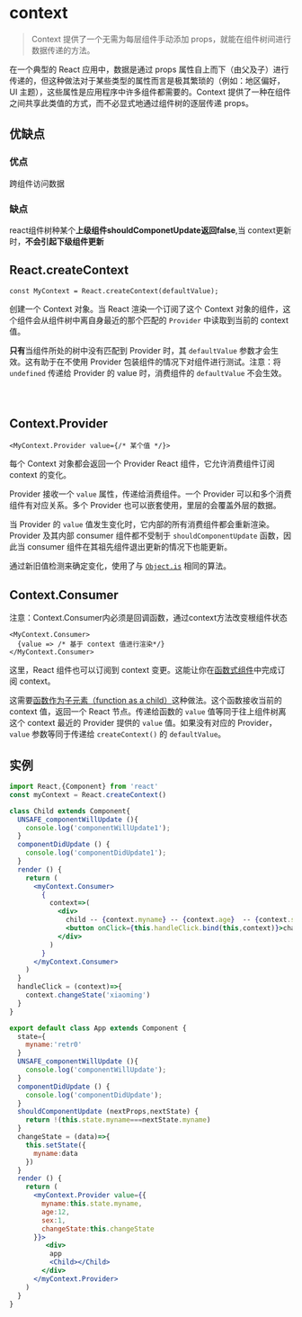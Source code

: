 # context

> Context 提供了一个无需为每层组件手动添加 props，就能在组件树间进行数据传递的方法。

在一个典型的 React 应用中，数据是通过 props 属性自上而下（由父及子）进行传递的，但这种做法对于某些类型的属性而言是极其繁琐的（例如：地区偏好，UI 主题），这些属性是应用程序中许多组件都需要的。Context 提供了一种在组件之间共享此类值的方式，而不必显式地通过组件树的逐层传递 props。

## 优缺点

###  优点

跨组件访问数据

###  缺点

react组件树种某个**上级组件shouldComponetUpdate返回false**,当 context更新时，**不会引起下级组件更新**



## React.createContext

```
const MyContext = React.createContext(defaultValue);
```

创建一个 Context 对象。当 React 渲染一个订阅了这个 Context 对象的组件，这个组件会从组件树中离自身最近的那个匹配的 `Provider` 中读取到当前的 context 值。

**只有**当组件所处的树中没有匹配到 Provider 时，其 `defaultValue` 参数才会生效。这有助于在不使用 Provider 包装组件的情况下对组件进行测试。注意：将 `undefined` 传递给 Provider 的 value 时，消费组件的 `defaultValue` 不会生效。

### ` `

## Context.Provider

```
<MyContext.Provider value={/* 某个值 */}>
```

每个 Context 对象都会返回一个 Provider React 组件，它允许消费组件订阅 context 的变化。

Provider 接收一个 `value` 属性，传递给消费组件。一个 Provider 可以和多个消费组件有对应关系。多个 Provider 也可以嵌套使用，里层的会覆盖外层的数据。

当 Provider 的 `value` 值发生变化时，它内部的所有消费组件都会重新渲染。Provider 及其内部 consumer 组件都不受制于 `shouldComponentUpdate` 函数，因此当 consumer 组件在其祖先组件退出更新的情况下也能更新。

通过新旧值检测来确定变化，使用了与 [`Object.is`](https://developer.mozilla.org/en-US/docs/Web/JavaScript/Reference/Global_Objects/Object/is#Description) 相同的算法。



## Context.Consumer

注意：Context.Consumer内必须是回调函数，通过context方法改变根组件状态

```
<MyContext.Consumer>
  {value => /* 基于 context 值进行渲染*/}
</MyContext.Consumer>
```

这里，React 组件也可以订阅到 context 变更。这能让你在[函数式组件](https://react.docschina.org/docs/components-and-props.html#function-and-class-components)中完成订阅 context。

这需要[函数作为子元素（function as a child）](https://react.docschina.org/docs/render-props.html#using-props-other-than-render)这种做法。这个函数接收当前的 context 值，返回一个 React 节点。传递给函数的 `value` 值等同于往上组件树离这个 context 最近的 Provider 提供的 `value` 值。如果没有对应的 Provider，`value` 参数等同于传递给 `createContext()` 的 `defaultValue`。



## 实例

```jsx
import React,{Component} from 'react'
const myContext = React.createContext()

class Child extends Component{
  UNSAFE_componentWillUpdate (){
    console.log('componentWillUpdate1');
  }
  componentDidUpdate () {
    console.log('componentDidUpdate1');
  }
  render () {
    return (
      <myContext.Consumer>
        {
          context=>(
            <div>
              child -- {context.myname} -- {context.age}  -- {context.sex}
              <button onClick={this.handleClick.bind(this,context)}>change</button>
            </div>
          )
        }
      </myContext.Consumer>
    )
  }
  handleClick = (context)=>{
    context.changeState('xiaoming')
  }
}

export default class App extends Component {
  state={
    myname:'retr0'
  }
  UNSAFE_componentWillUpdate (){
    console.log('componentWillUpdate');
  }
  componentDidUpdate () {
    console.log('componentDidUpdate');
  }
  shouldComponentUpdate (nextProps,nextState) {
    return !(this.state.myname===nextState.myname)
  }
  changeState = (data)=>{
    this.setState({
      myname:data
    })
  }
  render () {
    return (
      <myContext.Provider value={{
        myname:this.state.myname,
        age:12,
        sex:1,
        changeState:this.changeState
      }}>
         <div>
          app
          <Child></Child>
        </div>
      </myContext.Provider>
    )
  }
}

```

